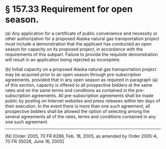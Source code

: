 # § 157.33   Requirement for open season.

(a) Any application for a certificate of public convenience and necessity or other authorization for a proposed Alaska natural gas transportation project must include a demonstration that the applicant has conducted an open season for capacity on its proposed project, in accordance with the requirements of this subpart. Failure to provide the requisite demonstration will result in an application being rejected as incomplete.


(b) Initial capacity on a proposed Alaska natural gas transportation project may be acquired prior to an open season through pre-subscription agreements, provided that in any open season as required in paragraph (a) of this section, capacity is offered to all prospective bidders at the same rates and on the same terms and conditions as contained in the pre-subscription agreements. All pre-subscription agreements shall be made public by posting on Internet websites and press releases within ten days of their execution. In the event there is more than one such agreement, all prospective bidders shall be allowed the option of selecting among the several agreements all of the rates, terms and conditions contained in any one such agreement.



---

[N] [Order 2005, 70 FR 8286, Feb. 18, 2005, as amended by Order 2005-A, 70 FR 35026, June 16, 2005]




